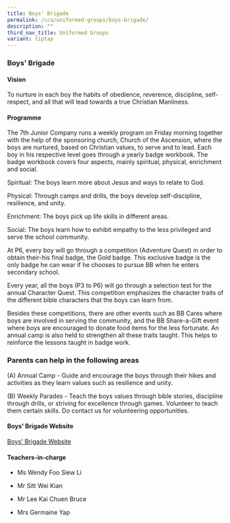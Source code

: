 ```yaml
---
title: Boys' Brigade
permalink: /cca/uniformed-groups/boys-brigade/
description: ""
third_nav_title: Uniformed Groups
variant: tiptap
---
```

<h3>Boys' Brigade</h3>
<h4>Vision</h4>
<p>To nurture in each boy the habits of obedience, reverence, discipline,
self-respect, and all that will lead towards a true Christian Manliness.</p>
<h4>Programme</h4>
<p>The 7th Junior Company runs a weekly program on Friday morning together
with the help of the sponsoring church, Church of the Ascension, where
the boys are nurtured, based on Christian values, to serve and to lead.
Each boy in his respective level goes through a yearly badge workbook.
The badge workbook covers four aspects, mainly spiritual, physical, enrichment
and social.</p>
<p>Spiritual: The boys learn more about Jesus and ways to relate to God.</p>
<p>Physical: Through camps and drills, the boys develop self-discipline,
resilience, and unity.</p>
<p>Enrichment: The boys pick up life skills in different areas.</p>
<p>Social: The boys learn how to exhibit empathy to the less privileged and
serve the school community.</p>
<p>At P6, every boy will go through a competition (Adventure Quest) in order
to obtain their-his final badge, the Gold badge. This exclusive badge is
the only badge he can wear if he chooses to pursue BB when he enters secondary
school.</p>
<p>Every year, all the boys (P3 to P6) will go through a selection test for
the annual Character Quest. This competition emphasizes the character traits
of the different bible characters that the boys can learn from.</p>
<p>Besides these competitions, there are other events such as BB Cares where
boys are involved in serving the community, and the BB Share-a-Gift event
where boys are encouraged to donate food items for the less fortunate.
An annual camp is also held to strengthen all these traits taught. This
helps to reinforce the lessons taught in badge work.</p>
<h3>Parents can help in the following areas</h3>
<p>(A) Annual Camp - Guide and encourage the boys through their hikes and
activities as they learn values such as resilience and unity.</p>
<p>(B) Weekly Parades - Teach the boys values through bible stories, discipline
through drills, or striving for excellence through games. Volunteer to
teach them certain skills. Do contact us for volunteering opportunities.</p>
<h4>Boys' Brigade Website</h4>
<p><a href="https://sites.google.com/a/saintandrewsjunior.moe.edu.sg/sajs-7j-boys-brigade/home" rel="noopener noreferrer nofollow" target="_blank">Boys' Brigade Website</a>
</p>
<h4>Teachers-in-charge</h4>
<ul data-tight="true" class="tight">
<li>
<p>Ms Wendy Foo Siew Li</p>
</li>
<li>
<p>Mr Sitt Wei Kian</p>
</li>
<li>
<p>Mr Lee Kai Chuen Bruce</p>
</li>
<li>
<p>Mrs Germaine Yap</p>
</li>
</ul>
<p></p>